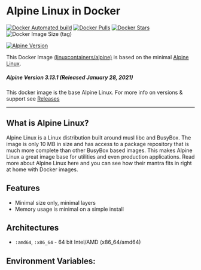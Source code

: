# Alpine Linux in Docker

[![Docker Automated build](https://img.shields.io/docker/automated/linuxcontainers/alpine.svg?style=for-the-badge&logo=docker)](https://hub.docker.com/r/linuxcontainers/alpine/)
[![Docker Pulls](https://img.shields.io/docker/pulls/linuxcontainers/alpine.svg?style=for-the-badge&logo=docker)](https://hub.docker.com/r/linuxcontainers/alpine/)
[![Docker Stars](https://img.shields.io/docker/stars/linuxcontainers/alpine.svg?style=for-the-badge&logo=docker)](https://hub.docker.com/r/linuxcontainers/alpine/)
![Docker Image Size (tag)](https://img.shields.io/docker/image-size/linuxcontainers/alpine/latest?logo=docker&style=for-the-badge)

[![Alpine Version](https://img.shields.io/badge/Alpine%20version-v3.13.1-green.svg?style=for-the-badge)](https://alpinelinux.org/)

This Docker Image [(linuxcontainers/alpine)](https://hub.docker.com/r/linuxcontainers/alpine/) is based on the minimal [Alpine Linux](https://alpinelinux.org/).

##### Alpine Version 3.13.1 (Released January 28, 2021)

This docker image is the base Alpine Linux. For more info on versions & support see [Releases](https://wiki.alpinelinux.org/wiki/Alpine_Linux:Releases)

----

## What is Alpine Linux?
Alpine Linux is a Linux distribution built around musl libc and BusyBox. The image is only 10 MB in size and has access to a package repository that is much more complete than other BusyBox based images. This makes Alpine Linux a great image base for utilities and even production applications. Read more about Alpine Linux here and you can see how their mantra fits in right at home with Docker images.

## Features

* Minimal size only, minimal layers
* Memory usage is minimal on a simple install

## Architectures

* ```:amd64```, ```:x86_64``` - 64 bit Intel/AMD (x86_64/amd64)

## Environment Variables:
